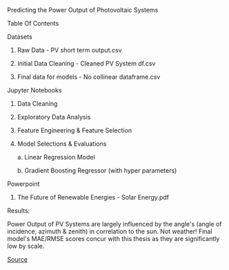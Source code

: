 Predicting the Power Output of Photovoltaic Systems

Table Of Contents

Datasets

1. Raw Data - PV short term output.csv

2. Initial Data Cleaning - Cleaned PV System df.csv

3. Final data for models - No collinear dataframe.csv

Jupyter Notebooks

1. Data Cleaning

2. Exploratory Data Analysis

3. Feature Engineering & Feature Selection

4. Model Selections & Evaluations

   a. Linear Regression Model
   
   b. Gradient Boosting Regressor (with hyper parameters)

Powerpoint

1. The Future of Renewable Energies - Solar Energy.pdf

Results:

Power Output of PV Systems are largely influenced by the angle's (angle of incidence, azimuth & zenith) in correlation to the sun. Not weather! Final model's MAE/RMSE scores concur with this thesis as they are significantly low by scale.

[Source](https://moloonaila.medium.com/forecasting-the-power-output-of-pv-systems-using-an-ml-algorithm-5fbd2fabc66a)
